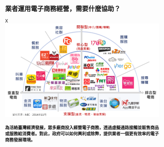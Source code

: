 ## 業者運用電子商務經營，需要什麼協助？
X
![](問題2.png)
#### 為活絡臺灣經濟發展，眾多廠商投入經營電子商務，透過虛擬通路接觸並販售商品或服務給消費者。對此，政府可以如何興利或除弊，提供業者一個更有效率的電子商務發展環境。




